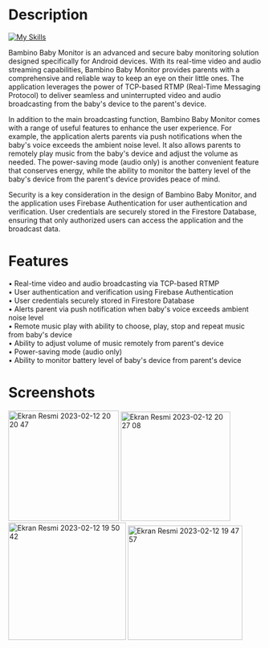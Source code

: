 # Description

[![My Skills](https://skillicons.dev/icons?i=java,androidstudio&theme=light)](https://skillicons.dev)

Bambino Baby Monitor is an advanced and secure baby monitoring solution designed specifically for Android devices. With its real-time video and audio streaming capabilities, Bambino Baby Monitor provides parents with a comprehensive and reliable way to keep an eye on their little ones. The application leverages the power of TCP-based RTMP (Real-Time Messaging Protocol) to deliver seamless and uninterrupted video and audio broadcasting from the baby's device to the parent's device.

In addition to the main broadcasting function, Bambino Baby Monitor comes with a range of useful features to enhance the user experience. For example, the application alerts parents via push notifications when the baby's voice exceeds the ambient noise level. It also allows parents to remotely play music from the baby's device and adjust the volume as needed. The power-saving mode (audio only) is another convenient feature that conserves energy, while the ability to monitor the battery level of the baby's device from the parent's device provides peace of mind.

Security is a key consideration in the design of Bambino Baby Monitor, and the application uses Firebase Authentication for user authentication and verification. User credentials are securely stored in the Firestore Database, ensuring that only authorized users can access the application and the broadcast data.

# Features

• Real-time video and audio broadcasting via TCP-based RTMP <br />
• User authentication and verification using Firebase Authentication <br />
• User credentials securely stored in Firestore Database <br />
• Alerts parent via push notification when baby's voice exceeds ambient noise level <br />
• Remote music play with ability to choose, play, stop and repeat music from baby's device <br />
• Ability to adjust volume of music remotely from parent's device <br />
• Power-saving mode (audio only) <br />
• Ability to monitor battery level of baby's device from parent's device <br />

# Screenshots

<p float="left">
<img width="220" alt="Ekran Resmi 2023-02-12 20 20 47" src="https://user-images.githubusercontent.com/87299676/218326468-25092ba1-922a-4bf6-abdb-ec0e7d292994.png">

<img width="218" alt="Ekran Resmi 2023-02-12 20 27 08" src="https://user-images.githubusercontent.com/87299676/218326757-8e9b219e-d450-48a1-883f-a446bcc0b73a.png">


<img width="234" alt="Ekran Resmi 2023-02-12 19 50 42" src="https://user-images.githubusercontent.com/87299676/218324867-70d51dcb-70f6-4271-973b-3ef1b0e197d7.png">

<img width="228" alt="Ekran Resmi 2023-02-12 19 47 57" src="https://user-images.githubusercontent.com/87299676/218324705-5f788472-bb7c-4bff-a92e-6aee7d2ccb29.png">
</p>

